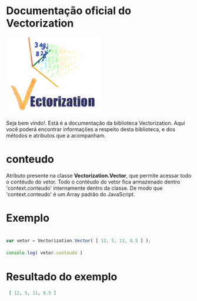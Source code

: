 # Documentação oficial do Vectorization
![Logo do projeto](https://github.com/WilliamJardim/Vectorization/blob/main/imagens/logo256x256.png)

Seja bem vindo!. Está é a documentação da biblioteca Vectorization.
Aqui você poderá encontrar informações a respeito desta biblioteca, e dos métodos e atributos que a acompanham.

# conteudo
Atributo presente na classe **Vectorization.Vector**, que permite acessar todo o contéudo do vetor. Todo o contéudo do vetor fica armazenado dentro 'context.conteudo' internamente dentro da classe. De modo que 'context.conteudo' é um Array padrão do JavaScript.

# Exemplo 
```javascript

var vetor = Vectorization.Vector( [ 12, 5, 11, 8.5 ] );

console.log( vetor.conteudo )

```

# Resultado do exemplo
```json
 [ 12, 5, 11, 8.5 ]
```